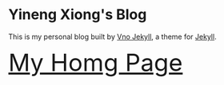 # Yineng Xiong's Blog

This is my personal blog  built by [Vno Jekyll](https://github.com/onevcat/vno-jekyll), a theme for [Jekyll](http://jekyllrb.com). 

<font size=7> [My Homg Page](http://yinengxiong.cn)
